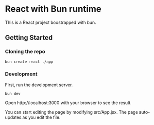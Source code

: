 # React with Bun runtime

This is a React project boostrapped with bun.

## Getting Started

### Cloning the repo

```sh
bun create react ./app
```

### Development

First, run the development server.

```
bun dev
```

Open http://localhost:3000 with your browser to see the result.

You can start editing the page by modifying src/App.jsx. The page auto-updates as you edit the file.
